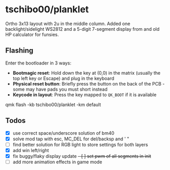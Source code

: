 # tschibo00/planklet
Ortho 3x13 layout with 2u in the middle column.
Added one backlight/sidelight WS2812 and a 5-digit 7-segment display from and old HP calculator for funsies.

## Flashing
Enter the bootloader in 3 ways:

* **Bootmagic reset**: Hold down the key at (0,0) in the matrix (usually the top left key or Escape) and plug in the keyboard
* **Physical reset button**: Briefly press the button on the back of the PCB - some may have pads you must short instead
* **Keycode in layout**: Press the key mapped to `QK_BOOT` if it is available

qmk flash -kb tschibo00/planklet -km default

## Todos
- [x] use correct space/underscore solution of bm40
- [x] solve mod tap with esc, MC_DEL for del/backsp and ' "
- [ ] find better solution for RGB light to store settings for both layers
- [x] add win left/right
- [x] fix buggy/flaky display update
~~- [ ] set pwm of all segments in init~~
- [ ] add more animation effects in game mode

